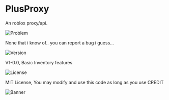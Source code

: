 # PlusProxy
An roblox proxy/api.


![Problem](https://img.shields.io/badge/Problem-Issue-F57C00?style=flat&logo=materialdesignicons&logoColor=white)

None that i know of.. you can report a bug i guess...











![Version](https://img.shields.io/badge/Version-1.0.0-4CAF50?style=flat&logo=tag&logoColor=white)



V1-0.0, Basic Inventory features


























![License](https://img.shields.io/badge/License-MIT-2196F3?style=flat&logo=open-source-initiative&logoColor=white)














MIT License, You may modify and use this code as long as you use CREDIT















![Banner](https://www.canva.com/design/DAGfHvk9haE/QGqG0hr88Z5wgknWO4D7Ow/edit?utm_content=DAGfHvk9haE&utm_campaign=designshare&utm_medium=link2&utm_source=sharebutton)



